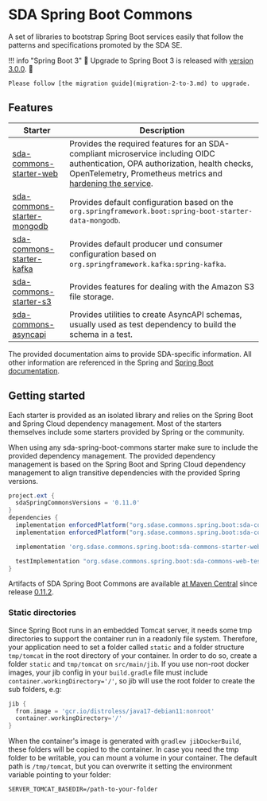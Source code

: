 # SDA Spring Boot Commons

A set of libraries to bootstrap Spring Boot services easily that follow the patterns and
specifications promoted by the SDA SE.

!!! info "Spring Boot 3"
    🥳 Upgrade to Spring Boot 3 is released with
    [version 3.0.0](https://github.com/SDA-SE/sda-spring-boot-commons/releases/tag/3.0.0). 🥳
    
    Please follow [the migration guide](migration-2-to-3.md) to upgrade.


## Features

| **Starter**                               | **Description**                                                                                                                                                                                               |
|-------------------------------------------|---------------------------------------------------------------------------------------------------------------------------------------------------------------------------------------------------------------|
| [sda-commons-starter-web](web.md)         | Provides the required features for an SDA-compliant microservice including OIDC authentication, OPA authorization, health checks, OpenTelemetry, Prometheus metrics and [hardening the service](security.md). |
| [sda-commons-starter-mongodb](mongodb.md) | Provides default configuration based on the `org.springframework.boot:spring-boot-starter-data-mongodb`.                                                                                                      |
| [sda-commons-starter-kafka](kafka.md)     | Provides default producer und consumer configuration based on `org.springframework.kafka:spring-kafka`.                                                                                                       |
| [sda-commons-starter-s3](s3.md)           | Provides features for dealing with the Amazon S3 file storage.                                                                                                                                                |
| [sda-commons-asyncapi](asyncapi.md)       | Provides utilities to create AsyncAPI schemas, usually used as test dependency to build the schema in a test.                                                                                                 |

The provided documentation aims to provide SDA-specific information.
All other information are referenced in the Spring and [Spring Boot documentation](https://docs.spring.io/spring-boot/docs/current/reference/htmlsingle/#documentation).

## Getting started

Each starter is provided as an isolated library and relies on
the Spring Boot and Spring Cloud dependency management. Most of the starters themselves include some
starters provided by Spring or the community.

When using any sda-spring-boot-commons starter make sure to include the provided dependency
management.
The provided dependency management is based on the Spring Boot and Spring Cloud dependency
management to align transitive dependencies with the provided Spring versions.

```groovy
project.ext {
  sdaSpringCommonsVersions = '0.11.0'
}
dependencies {
  implementation enforcedPlatform("org.sdase.commons.spring.boot:sda-commons-dependencies:$sdaSpringCommonsVersions")
  implementation enforcedPlatform("org.sdase.commons.spring.boot:sda-commons-bom:$sdaSpringCommonsVersions")

  implementation 'org.sdase.commons.spring.boot:sda-commons-starter-web'

  testImplementation "org.sdase.commons.spring.boot:sda-commons-web-testing"
}
```

Artifacts of SDA Spring Boot Commons are available [at Maven Central](https://search.maven.org/search?q=g:org.sdase.commons.spring.boot)
since release [0.11.2](https://github.com/SDA-SE/sda-spring-boot-commons/releases/tag/0.11.2).

### Static directories
Since Spring Boot runs in an embedded Tomcat server, it needs some tmp directories to support the container run in a readonly file system.
Therefore, your application need to set a folder called `static` and a folder structure `tmp/tomcat` in the root directory of your container.
In order to do so, create a folder `static` and `tmp/tomcat` on `src/main/jib`.
If you use non-root docker images, your jib config in your `build.gradle` file must include `container.workingDirectory='/'`,
so jib will use the root folder to create the sub folders, e.g:

```gradle
jib {
  from.image = 'gcr.io/distroless/java17-debian11:nonroot'
  container.workingDirectory='/'
}
```

When the container's image is generated with `gradlew jibDockerBuild`, these folders will be copied to the container.
In case you need the tmp folder to be writable, you can mount a volume in your container. The default path is `/tmp/tomcat`, but you can overwrite it setting the environment variable pointing to your folder:

```
SERVER_TOMCAT_BASEDIR=/path-to-your-folder
```
